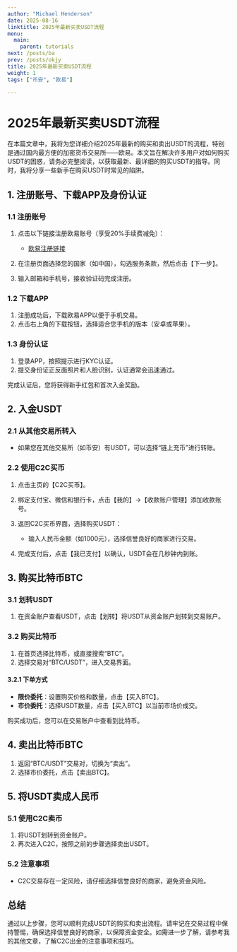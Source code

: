```yaml
---
author: "Michael Henderson"
date: 2025-08-16
linktitle: 2025年最新买卖USDT流程
menu:
  main:
    parent: tutorials
next: /posts/ba
prev: /posts/okjy
title: 2025年最新买卖USDT流程
weight: 1
tags: ["币安", "欧易"]

---
```

# 2025年最新买卖USDT流程

在本篇文章中，我将为您详细介绍2025年最新的购买和卖出USDT的流程，特别是通过国内最方便的加密货币交易所——欧易。本文旨在解决许多用户对如何购买USDT的困惑，请务必完整阅读，以获取最新、最详细的购买USDT的指导。同时，我将分享一些新手在购买USDT时常见的陷阱。

## 1. 注册账号、下载APP及身份认证

### 1.1 注册账号

1. 点击以下链接注册欧易账号（享受20%手续费减免）：
   - [欧易注册链接](https://okx.com/join/1912474)
   
2. 在注册页面选择您的国家（如中国），勾选服务条款，然后点击【下一步】。

3. 输入邮箱和手机号，接收验证码完成注册。

### 1.2 下载APP

1. 注册成功后，下载欧易APP以便于手机交易。
2. 点击右上角的下载按钮，选择适合您手机的版本（安卓或苹果）。

### 1.3 身份认证

1. 登录APP，按照提示进行KYC认证。
2. 提交身份证正反面照片和人脸识别，认证通常会迅速通过。

完成认证后，您将获得新手红包和首次入金奖励。

## 2. 入金USDT

### 2.1 从其他交易所转入

- 如果您在其他交易所（如币安）有USDT，可以选择“链上充币”进行转账。

### 2.2 使用C2C买币

1. 点击主页的【C2C买币】。
2. 绑定支付宝、微信和银行卡，点击【我的】->【收款账户管理】添加收款账号。

3. 返回C2C买币界面，选择购买USDT：
   - 输入人民币金额（如1000元），选择信誉良好的商家进行交易。

4. 完成支付后，点击【我已支付】以确认，USDT会在几秒钟内到账。

## 3. 购买比特币BTC

### 3.1 划转USDT

1. 在资金账户查看USDT，点击【划转】将USDT从资金账户划转到交易账户。

### 3.2 购买比特币

1. 在首页选择比特币，或直接搜索“BTC”。
2. 选择交易对“BTC/USDT”，进入交易界面。

#### 3.2.1 下单方式

- **限价委托**：设置购买价格和数量，点击【买入BTC】。
- **市价委托**：选择USDT数量，点击【买入BTC】以当前市场价成交。

购买成功后，您可以在交易账户中查看到比特币。

## 4. 卖出比特币BTC

1. 返回“BTC/USDT”交易对，切换为“卖出”。
2. 选择市价委托，点击【卖出BTC】。

## 5. 将USDT卖成人民币

### 5.1 使用C2C卖币

1. 将USDT划转到资金账户。
2. 再次进入C2C，按照之前的步骤选择卖出USDT。

### 5.2 注意事项

- C2C交易存在一定风险，请仔细选择信誉良好的商家，避免资金风险。

## 总结

通过以上步骤，您可以顺利完成USDT的购买和卖出流程。请牢记在交易过程中保持警惕，确保选择信誉良好的商家，以保障资金安全。如需进一步了解，请参考我的其他文章，了解C2C出金的注意事项和技巧。